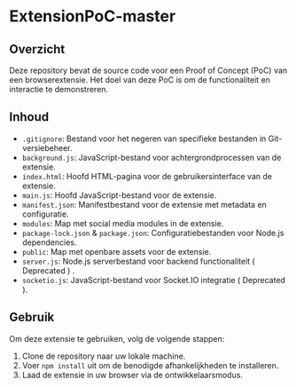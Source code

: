 # ExtensionPoC-master

## Overzicht
Deze repository bevat de source code voor een Proof of Concept (PoC) van een browserextensie. Het doel van deze PoC is om de functionaliteit en interactie te demonstreren.

## Inhoud
- `.gitignore`: Bestand voor het negeren van specifieke bestanden in Git-versiebeheer.
- `background.js`: JavaScript-bestand voor achtergrondprocessen van de extensie.
- `index.html`: Hoofd HTML-pagina voor de gebruikersinterface van de extensie.
- `main.js`: Hoofd JavaScript-bestand voor de extensie.
- `manifest.json`: Manifestbestand voor de extensie met metadata en configuratie.
- `modules`: Map met social media modules in de extensie.
- `package-lock.json` & `package.json`: Configuratiebestanden voor Node.js dependencies.
- `public`: Map met openbare assets voor de extensie.
- `server.js`: Node.js serverbestand voor backend functionaliteit ( Deprecated ) .
- `socketio.js`: JavaScript-bestand voor Socket.IO integratie ( Deprecated ).

## Gebruik
Om deze extensie te gebruiken, volg de volgende stappen:
1. Clone de repository naar uw lokale machine.
2. Voer `npm install` uit om de benodigde afhankelijkheden te installeren.
3. Laad de extensie in uw browser via de ontwikkelaarsmodus.

